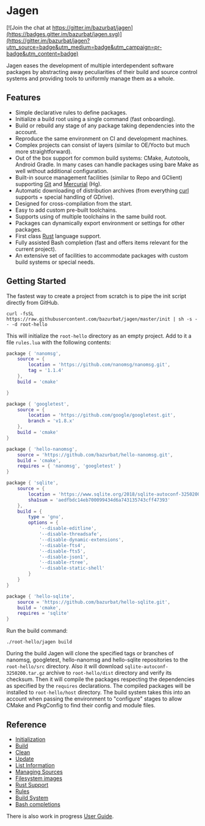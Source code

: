 # Jagen

[![Join the chat at https://gitter.im/bazurbat/jagen](https://badges.gitter.im/bazurbat/jagen.svg)](https://gitter.im/bazurbat/jagen?utm_source=badge&utm_medium=badge&utm_campaign=pr-badge&utm_content=badge)

Jagen eases the development of multiple interdependent software packages by abstracting away
peculiarities of their build and source control systems and providing tools to uniformly manage them
as a whole.

## Features

- Simple declarative rules to define packages.
- Initialize a build root using a single command (fast onboarding).
- Build or rebuild any stage of any package taking dependencies into the account.
- Reproduce the same environment on CI and development machines.
- Complex projects can consist of layers (similar to OE/Yocto but much more straightforward).
- Out of the box support for common build systems: CMake, Autotools, Android Gradle. In many cases
  can handle packages using bare Make as well without additional configuration.
- Built-in source management facilities (similar to Repo and GClient) supporting
  [Git](https://git-scm.com/) and [Mercurial](https://www.mercurial-scm.org/) (Hg).
- Automatic downloading of distribution archives (from everything [curl](https://curl.haxx.se/)
  supports \+ special handling of GDrive).
- Designed for cross-compilation from the start.
- Easy to add custom pre-built toolchains.
- Supports using of multiple toolchains in the same build root.
- Packages can dynamically export environment or settings for other packages.
- First class [Rust](https://www.rust-lang.org/) language support.
- Fully assisted Bash completion (fast and offers items relevant for the current project).
- An extensive set of facilities to accommodate packages with custom build systems or special needs.

## Getting Started

The fastest way to create a project from scratch is to pipe the init script directly from GitHub.

```
curl -fsSL https://raw.githubusercontent.com/bazurbat/jagen/master/init | sh -s -- -d root-hello
```

This will initialize the `root-hello` directory as an empty project. Add to it a file `rules.lua`
with the following contents:

```lua
package { 'nanomsg',
    source = {
        location = 'https://github.com/nanomsg/nanomsg.git',
        tag = '1.1.4'
    },
    build = 'cmake'

}

package { 'googletest',
    source = {
        location = 'https://github.com/google/googletest.git',
        branch = 'v1.8.x'
    },
    build = 'cmake'
}

package { 'hello-nanomsg',
    source = 'https://github.com/bazurbat/hello-nanomsg.git',
    build = 'cmake',
    requires = { 'nanomsg', 'googletest' }
}

package { 'sqlite',
    source = {
        location = 'https://www.sqlite.org/2018/sqlite-autoconf-3250200.tar.gz',
        sha1sum = 'aedfbdc14eb700099434d6a743135743cff47393'
    },
    build = {
        type = 'gnu',
        options = {
            '--disable-editline',
            '--disable-threadsafe',
            '--disable-dynamic-extensions',
            '--disable-fts4',
            '--disable-fts5',
            '--disable-json1',
            '--disable-rtree',
            '--disable-static-shell'
        }
    }
}

package { 'hello-sqlite',
    source = 'https://github.com/bazurbat/hello-sqlite.git',
    build = 'cmake',
    requires = 'sqlite'
}
```

Run the build command:

```
./root-hello/jagen build
```

During the build Jagen will clone the specified tags or branches of nanomsg, googletest,
hello-nanomsg and hello-sqlite repositories to the `root-hello/src` directory. Also it will
download `sqlite-autoconf-3250200.tar.gz` archive to `root-hello/dist` directory and verify its
checksum. Then it will compile the packages respecting the dependencies as specified by the
`requires` declarations. The compiled packages will be installed to `root-hello/host` directory.
The build system takes this into an account when passing the environment to "configure" stages to
allow CMake and PkgConfig to find their config and module files.

## Reference

- [Initialization](doc/Init.md)
- [Build](doc/Build.md)
- [Clean](doc/Clean.md)
- [Update](doc/Update.md)
- [List Information](doc/List.md)
- [Managing Sources](doc/Source.md)
- [Filesystem images](doc/Image.md)
- [Rust Support](doc/Rust.md)
- [Rules](doc/Rules.md)
- [Build System](doc/BuildSystem.md)
- [Bash completions](doc/Completions.md)

There is also work in progress [User Guide](doc/UserGuide.md).
